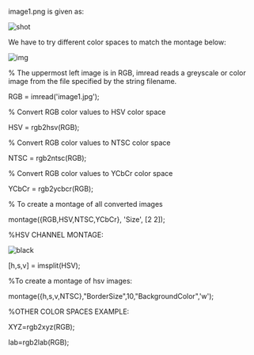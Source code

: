 image1.png is given as:

![shot](https://user-images.githubusercontent.com/61081924/99878028-3126c000-2c24-11eb-8d25-4f8f1308a002.png)


We have to try different color spaces to match the montage below:

![img](https://user-images.githubusercontent.com/61081924/99875937-244ea000-2c15-11eb-8061-02d728e9b899.png)


% The uppermost left image is in RGB, imread reads a greyscale or color image from the file specified by the string filename.

RGB = imread('image1.jpg');

% Convert RGB color values to HSV color space

HSV = rgb2hsv(RGB);

% Convert RGB color values to NTSC color space

NTSC = rgb2ntsc(RGB);

% Convert RGB color values to YCbCr color space

YCbCr = rgb2ycbcr(RGB);

% To create a montage of all converted images

montage({RGB,HSV,NTSC,YCbCr}, 'Size', [2 2]);


%HSV CHANNEL MONTAGE:

![black](https://user-images.githubusercontent.com/61081924/99877478-50bbe980-2c20-11eb-9e1b-c4583ad3cb07.png)

[h,s,v] = imsplit(HSV);

%To create a montage of hsv images:

montage({h,s,v,NTSC},"BorderSize",10,"BackgroundColor",'w');

%OTHER COLOR SPACES EXAMPLE:

XYZ=rgb2xyz(RGB);

lab=rgb2lab(RGB);
